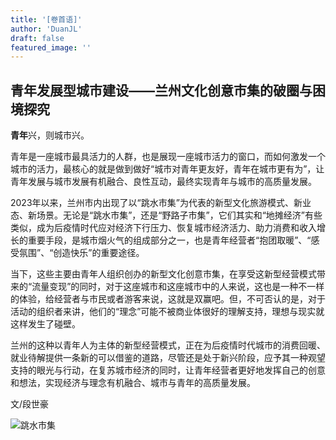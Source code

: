 ```yaml
---
title: '[卷首语]'
author: 'DuanJL'
draft: false
featured_image: ''
---
```


## 青年发展型城市建设——兰州文化创意市集的破圈与困境探究

**青年**兴，则城市兴。
    
青年是一座城市最具活力的人群，也是展现一座城市活力的窗口，而如何激发一个城市的活力，最核心的就是做到做好“城市对青年更友好，青年在城市更有为”，让青年发展与城市发展有机融合、良性互动，最终实现青年与城市的高质量发展。

2023年以来，兰州市内出现了以“跳水市集”为代表的新型文化旅游模式、新业态、新场景。无论是“跳水市集”，还是“野路子市集”，它们其实和“地摊经济”有些类似，成为后疫情时代应对经济下行压力、恢复城市经济活力、助力消费和收入增长的重要手段，是城市烟火气的组成部分之一，也是青年经营者“抱团取暖”、“感受氛围”、“创造快乐”的重要途径。

当下，这些主要由青年人组织创办的新型文化创意市集，在享受这新型经营模式带来的“流量变现”的同时，对于这座城市和这座城市中的人来说，这也是一种不一样的体验，给经营者与市民或者游客来说，这就是双赢吧。但，不可否认的是，对于活动的组织者来讲，他们的“理念”可能不被商业体很好的理解支持，理想与现实就这样发生了碰壁。

兰州的这种以青年人为主体的新型经营模式，正在为后疫情时代城市的消费回暖、就业待解提供一条新的可以借鉴的道路，尽管还是处于新兴阶段，应予其一种观望支持的眼光与行动，在复苏城市经济的同时，让青年经营者更好地发挥自己的创意和想法，实现经济与理念有机融合、城市与青年的高质量发展。


文/段世豪

![跳水市集](/images/tssj.jpg)
